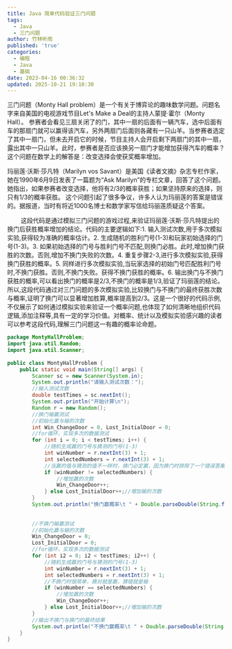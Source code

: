 ```yaml
---
title: Java 简单代码验证三门问题
tags:
  - Java
  - 三门问题
author: 竹林听雨
published: 'true'
categories:
  - 编程
  - Java
  - 基础
date: 2023-04-16 00:36:32
updated: 2025-10-21 19:10:30
---
```

 三门问题（Monty Hall problem）是一个有关于博弈论的趣味数学问题。问题名字来自美国的电视游戏节目Let's Make a Deal的主持人蒙提·霍尔（Monty Hall）。
参赛者会看见三扇关闭了的门，其中一扇的后面有一辆汽车，选中后面有车的那扇门就可以赢得该汽车，另外两扇门后面则各藏有一只山羊。当参赛者选定了其中一扇门，但未去开启它的时候，节目主持人会开启剩下两扇门的其中一扇，露出其中一只山羊。此时，参赛者是否应该换另一扇门才能增加获得汽车的概率？这个问题在数学上的解答是：改变选择会使获奖概率增加。

玛丽莲·沃斯·莎凡特（Marilyn vos Savant）是美国《读者文摘》杂志专栏作家，她在1990年6月9日发表了一篇题为“Ask Marilyn”的专栏文章，回答了这个问题。她指出，如果参赛者改变选择，他将有2/3的概率获胜；如果坚持原来的选择，则只有1/3的概率获胜。
这个问题引起了很多争议，许多人认为玛丽莲的答案是错误的。据报道，当时有将近1000名博士和数学家写信给玛丽莲质疑这个答案。

        这段代码是通过模拟三门问题的游戏过程,来验证玛丽莲·沃斯·莎凡特提出的换门后获胜概率增加的结论。代码的主要逻辑如下:1. 输入测试次数,用于多次模拟实验,获得较为准确的概率估计。2. 生成随机的胜利门号(1-3)和玩家初始选择的门号(1-3)。3. 如果初始选择的门号与胜利门号不匹配,则换门必胜。此时,增加换门获胜的次数。否则,增加不换门失败的次数。4. 重复步骤2-3,进行多次模拟实验,获得换门获胜的概率。5. 同样进行多次模拟实验,当玩家选择的初始门号匹配胜利门号时,不换门获胜。否则,不换门失败。获得不换门获胜的概率。6. 输出换门与不换门获胜的概率,可以看出换门的概率是2/3,不换门的概率是1/3,验证了玛丽莲的结论。所以,这段代码通过对三门问题的多次模拟实验,比较换门与不换门的最终获胜次数与概率,证明了换门可以显著增加胜算,概率提高到2/3。这是一个很好的代码示例,不仅展示了如何通过模拟实验来验证一个概率问题,也体现了如何清晰地组织代码逻辑,添加注释等,具有一定的学习价值。对概率、统计以及模拟实验感兴趣的读者可以参考这段代码,理解三门问题这一有趣的概率论命题。

```java
package MontyHallProblem;
import java.util.Random;
import java.util.Scanner;
 
public class MontyHallProblem {
    public static void main(String[] args) {
        Scanner sc = new Scanner(System.in);
        System.out.println("请输入测试次数：");
        //输入测试次数
        double testTimes = sc.nextInt();
        System.out.println("开始计算\n");
        Random r = new Random();
        //换门输赢测试
        //初始化赢与输的次数
        int Win_ChangeDoor = 0, Lost_InitialDoor = 0;
        //for循环，实现多次的数据测试
        for (int i = 0; i < testTimes; i++) {
            //随机生成赢的门号与猜测的门号(1-3)
            int winNumber = r.nextInt(3) + 1;
            int selectedNumbers = r.nextInt(3) + 1;
            //当赢的值与猜测的值不一样时，换门必定赢，因为换门时排除了一个错误答案,自己猜的又是错的
            if (winNumber != selectedNumbers) {
                //增加赢的次数
                Win_ChangeDoor++;
            } else Lost_InitialDoor++;//增加输的次数
        }
        System.out.println("换门赢概率\t " + Double.parseDouble(String.format("%.2f", (Win_ChangeDoor / testTimes) * 100)) + "%\t 赢了" + Win_ChangeDoor + "次   输了" + Lost_InitialDoor + "次\n");
 
 
        //不换门输赢测试
        //初始化赢与输的次数
        Win_ChangeDoor = 0;
        Lost_InitialDoor = 0;
        //for循环，实现多次的数据测试
        for (int i2 = 0; i2 < testTimes; i2++) {
            //随机生成赢的门号与猜测的门号(1-3)
            int winNumber = r.nextInt(3) + 1;
            int selectedNumbers = r.nextInt(3) + 1;
            //不换门时很简单，猜对就是赢，猜错就是输
            if (winNumber == selectedNumbers) {
                //增加赢的次数
                Win_ChangeDoor++;
            } else Lost_InitialDoor++;//增加输的次数
        }
        //输出不换门与换门的最终结果
        System.out.println("不换门赢概率\t " + Double.parseDouble(String.format("%.2f", (Win_ChangeDoor / testTimes) * 100)) + "%\t 赢了" + Win_ChangeDoor + "次   输了" + Lost_InitialDoor + "次");
    }
}
```

